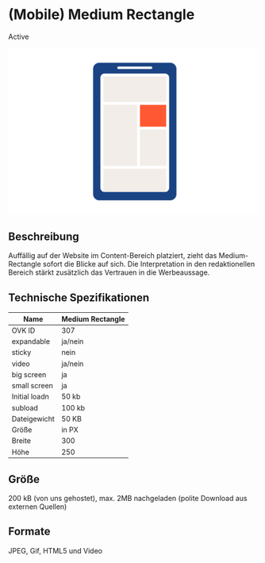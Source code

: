 # (Mobile) Medium Rectangle
<span class="badge badge--success">Active</span>

<img alt="OVK_WF_Mobile_MediumRectangle" src="https://github.com/BVDW-org/ovk-docusaurus/blob/main/ovk/static/img/formats/OVK_WF_Mobile_MediumRectangle.png?raw=true" />

## Beschreibung
Auffällig auf der Website im Content-Bereich platziert, zieht das Medium-Rectangle sofort die Blicke auf sich. Die Interpretation in den redaktionellen Bereich stärkt zusätzlich das Vertrauen in die Werbeaussage.

## Technische Spezifikationen


| Name         | Medium Rectangle |
|--------------|------------------|
| OVK ID       | 307              |
| expandable   | ja/nein          |
| sticky       | nein             |
| video        | ja/nein          |
| big screen   | ja               |
| small screen | ja               |
| Initial loadn| 50 kb              |
| subload      | 100 kb             |
| Dateigewicht | 50 KB            |
| Größe        | in PX            |
|  Breite  | 300              |
|  Höhe    | 250              |




## Größe
200 kB (von uns gehostet), max. 2MB nachgeladen (polite Download aus externen Quellen)
## Formate
JPEG, Gif, HTML5 und Video
